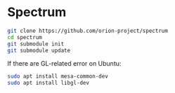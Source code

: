 # Spectrum

```bash
git clone https://github.com/orion-project/spectrum
cd spectrum
git submodule init
git submodule update
```

If there are GL-related error on Ubuntu:
```bash
sudo apt install mesa-common-dev
sudo apt install libgl-dev
```
